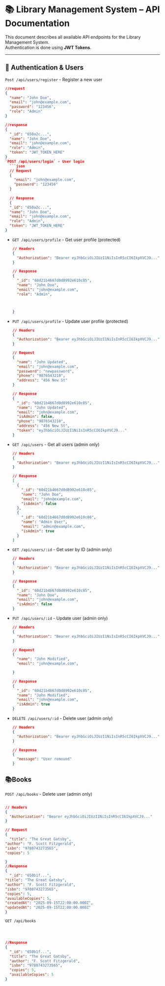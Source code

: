 # 📚 Library Management System – API Documentation

This document describes all available API endpoints for the Library Management System.  
Authentication is done using **JWT Tokens**.  

---

## 🔑 Authentication & Users

 `Post /api/users/register` - Register a new user
```json
//request
{
  "name": "John Doe",
  "email": "john@example.com",
  "password": "123456",
  "role": "Admin"
}

//response
{
  "_id": "650a2c...",
  "name": "John Doe",
  "email": "john@example.com",
  "role": "Admin",
  "token": "JWT_TOKEN_HERE"
}
`POST /api/users/login` - User login
  ```json
  // Request
  {
    "email": "john@example.com",
    "password": "123456"
  }
  
  // Response
  {
  "_id": "650a2c...",
  "name": "John Doe",
  "email": "john@example.com",
  "role": "Admin",
  "token": "JWT_TOKEN_HERE"
}
  ```

- `GET /api/users/profile` - Get user profile (protected)
  ```json
  // Headers
  {
    "Authorization": "Bearer eyJhbGciOiJIUzI1NiIsInR5cCI6IkpXVCJ9..."
  }
  
  // Response
  {
    "_id": "60d21b4667d0d8992e610c85",
    "name": "John Doe",
    "email": "john@example.com",
    "role": "Admin",
  
  
  
  }
  ```

- `PUT /api/users/profile` - Update user profile (protected)
  ```json
  // Headers
  {
    "Authorization": "Bearer eyJhbGciOiJIUzI1NiIsInR5cCI6IkpXVCJ9..."
  }
  
  // Request
  {
    "name": "John Updated",
    "email": "john@example.com",
    "password": "newpassword",
    "phone": "9876543210",
    "address": "456 New St"
  }
  
  // Response
  {
    "_id": "60d21b4667d0d8992e610c85",
    "name": "John Updated",
    "email": "john@example.com",
    "isAdmin": false,
    "phone": "9876543210",
    "address": "456 New St",
    "token": "eyJhbGciOiJIUzI1NiIsInR5cCI6IkpXVCJ9..."
  }
  ```

- `GET /api/users` - Get all users (admin only)
  ```json
  // Headers
  {
    "Authorization": "Bearer eyJhbGciOiJIUzI1NiIsInR5cCI6IkpXVCJ9..."
  }
  
  // Response
  [
    {
      "_id": "60d21b4667d0d8992e610c85",
      "name": "John Doe",
      "email": "john@example.com",
      "isAdmin": false
    },
    {
      "_id": "60d21b4667d0d8992e610c86",
      "name": "Admin User",
      "email": "admin@example.com",
      "isAdmin": true
    }
  ]
  ```

- `GET /api/users/:id` - Get user by ID (admin only)
  ```json
  // Headers
  {
    "Authorization": "Bearer eyJhbGciOiJIUzI1NiIsInR5cCI6IkpXVCJ9..."
  }
  
  // Response
  {
    "_id": "60d21b4667d0d8992e610c85",
    "name": "John Doe",
    "email": "john@example.com",
    "isAdmin": false
  }
  ```

- `PUT /api/users/:id` - Update user (admin only)
  ```json
  // Headers
  {
    "Authorization": "Bearer eyJhbGciOiJIUzI1NiIsInR5cCI6IkpXVCJ9..."
  }
  
  // Request
  {
    "name": "John Modified",
    "email": "john@example.com",
  
  }
  
  // Response
  {
    "_id": "60d21b4667d0d8992e610c85",
    "name": "John Modified",
    "email": "john@example.com",
    "isAdmin": true
  }
  ```

- `DELETE /api/users/:id` - Delete user (admin only)
  ```json
  // Headers
  {
    "Authorization": "Bearer eyJhbGciOiJIUzI1NiIsInR5cCI6IkpXVCJ9..."
  }
  
  // Response
  {
    "message": "User removed"
  }
  ```
  
##  📚Books

  `POST /api/books` - Delete user (admin only)
  ```json

  // Headers
  {
    "Authorization": "Bearer eyJhbGciOiJIUzI1NiIsInR5cCI6IkpXVCJ9..."
  }

  // Request 
  {
    "title": "The Great Gatsby",
  "author": "F. Scott Fitzgerald",
  "isbn": "9780743273565",
  "copies": 5
  
  }
  //Response
  {
    "_id": "650b1f...",
  "title": "The Great Gatsby",
  "author": "F. Scott Fitzgerald",
  "isbn": "9780743273565",
  "copies": 5,
  "availableCopies": 5,
  "createdAt": "2025-09-15T22:00:00.000Z",
  "updatedAt": "2025-09-15T22:00:00.000Z"
  }
  ```
  
  `GET /api/books` 
  ```json

  
 
  //Response
  {
    "_id": "650b1f...",
    "title": "The Great Gatsby",
    "author": "F. Scott Fitzgerald",
    "isbn": "9780743273565",
    "copies": 5,
    "availableCopies": 5
  }
  ```
  